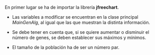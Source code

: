 En primer lugar se ha de importar la librería **jfreechart**.

- Las variables a modificar se encuentran en la clase principal _MainGenAlg_, al igual 
que las que muestran la distinta información.

- Se debe tener en cuenta que, si se quiere aumentar o disminuir el
número de genes, se deben establecer sus máximos y mínimos. 

- El tamaño de la población ha de ser un número par.
